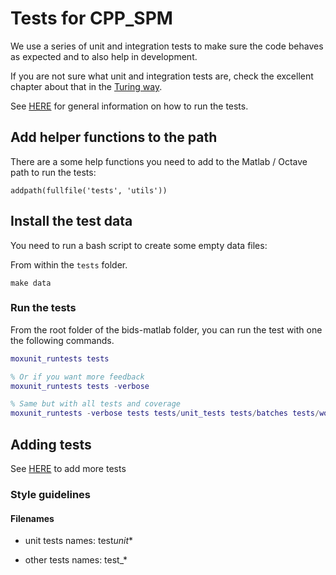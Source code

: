 # Tests for CPP_SPM

We use a series of unit and integration tests to make sure the code behaves as
expected and to also help in development.

If you are not sure what unit and integration tests are, check the excellent
chapter about that in the
[Turing way](https://the-turing-way.netlify.app/reproducible-research/testing.html).

See
[HERE](https://github.com/cpp-lln-lab/.github/blob/main/CONTRIBUTING.md#how-to-run-the-tests)
for general information on how to run the tests.

## Add helper functions to the path

There are a some help functions you need to add to the Matlab / Octave path to
run the tests:

```
addpath(fullfile('tests', 'utils'))
```

## Install the test data

You need to run a bash script to create some empty data files:

From within the `tests` folder.

```
make data
```

<!-- TODO add bids-examples to run sloke test on fmriprep data -->

### Run the tests

From the root folder of the bids-matlab folder, you can run the test with one
the following commands.

```matlab
moxunit_runtests tests

% Or if you want more feedback
moxunit_runtests tests -verbose

% Same but with all tests and coverage
moxunit_runtests -verbose tests tests/unit_tests tests/batches tests/workflows -with_coverage -cover src -cover_html_dir coverage

```

## Adding tests

See
[HERE](https://github.com/cpp-lln-lab/.github/blob/main/CONTRIBUTING.md#adding-more-tests)
to add more tests

### Style guidelines

#### Filenames

-   unit tests names: test*unit*\*

-   other tests names: test\_\*
